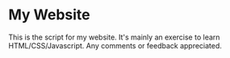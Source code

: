 # My Website

This is the script for my website. It's mainly an exercise to learn HTML/CSS/Javascript. Any comments or feedback appreciated.